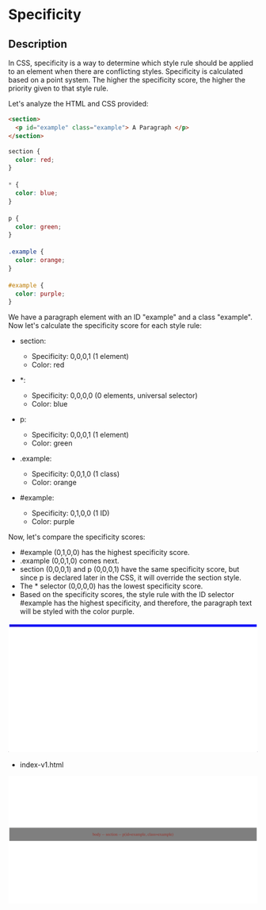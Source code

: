 # Specificity

## Description

In CSS, specificity is a way to determine which style rule should be applied to an element when there are conflicting styles. Specificity is calculated based on a point system. The higher the specificity score, the higher the priority given to that style rule.

Let's analyze the HTML and CSS provided:

```html
<section>
  <p id="example" class="example"> A Paragraph </p>
</section>
```

```css
section {
  color: red;
}

* {
  color: blue;
}

p {
  color: green;
}

.example {
  color: orange;
}

#example {
  color: purple;
}
```

We have a paragraph element with an ID "example" and a class "example". Now let's calculate the specificity score for each style rule:

- section:
  - Specificity: 0,0,0,1 (1 element)
  - Color: red

- \*:
  - Specificity: 0,0,0,0 (0 elements, universal selector)
  - Color: blue

- p:
  - Specificity: 0,0,0,1 (1 element)
  - Color: green

- .example:
  - Specificity: 0,0,1,0 (1 class)
  - Color: orange

- #example:
  - Specificity: 0,1,0,0 (1 ID)
  - Color: purple

Now, let's compare the specificity scores:

- #example (0,1,0,0) has the highest specificity score.
- .example (0,0,1,0) comes next.
- section (0,0,0,1) and p (0,0,0,1) have the same specificity score, but since p is declared later in the CSS, it will override the section style.
- The * selector (0,0,0,0) has the lowest specificity score.
- Based on the specificity scores, the style rule with the ID selector #example has the highest specificity, and therefore, the paragraph text will be styled with the color purple.

![img](.images/image-2023-04-14-20-39-27.png)


- index-v1.html

![img](.images/image-2023-04-14-20-06-18.png)
